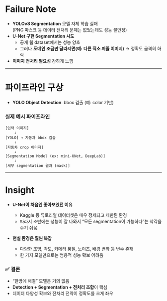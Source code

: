 # Failure Note

- **YOLOv8 Segmentation** 모델 자체 학습 실패  
  (PNG 마스크 등 데이터 전처리 문제는 없었는데도 성능 불안정)
- **U-Net 구현 Segmentation 시도**  
  - 공개 웹 dataset에서는 성능 양호
  - 그러나 **도메인 조금만 달라지면(예: 다른 직소 퍼즐 이미지)** → 정확도 급격히 하락
- **이미지 전처리 필요성** 강하게 느낌

---

# 파이프라인 구상

- **YOLO Object Detection**: bbox 검출 (예: color 기반)

### 실제 예시 파이프라인
```
[입력 이미지] 
    ↓
[YOLO] → 자동차 bbox 검출
    ↓
[자동차 crop 이미지]
    ↓
[Segmentation Model (ex: mini-UNet, DeepLab)]
    ↓
[세부 segmentation 결과 (mask)]
```

---

# Insight

- **U-Net이 처음엔 좋아보였던 이유**
  - Kaggle 등 튜토리얼 데이터셋은 매우 정제되고 제한된 환경
  - 따라서 초반에는 성능이 잘 나와서 “모든 segmentation이 가능하다”는 착각을 주기 쉬움

- **현실 환경은 훨씬 복잡**
  - 다양한 조명, 각도, 카메라 품질, 노이즈, 배경 변화 등 변수 존재
  - 한 가지 모델만으로는 범용적 성능 확보 어려움

### ✅ 결론
- “한방에 해결” 모델은 거의 없음
- **Detection + Segmentation + 전처리 조합**이 핵심
- 데이터 다양성 확보와 전처리 전략이 정확도를 크게 좌우